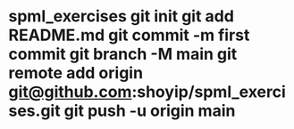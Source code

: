 # spml_exercises git init git add README.md git commit -m first commit git branch -M main git remote add origin git@github.com:shoyip/spml_exercises.git git push -u origin main
